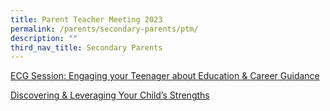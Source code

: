 ```yaml
---
title: Parent Teacher Meeting 2023
permalink: /parents/secondary-parents/ptm/
description: ""
third_nav_title: Secondary Parents
---
```

[ECG Session: Engaging your Teenager about Education & Career Guidance](https://drive.google.com/file/d/1IKK5cMdBcgC1wSqi1dnAnHJGRdQgfVwG/view)

[Discovering & Leveraging Your Child’s Strengths](https://drive.google.com/file/d/1yYzHsq0Zep_ZJFQ2PRKOAu3glRe2zJ0x/view?usp=share_link)